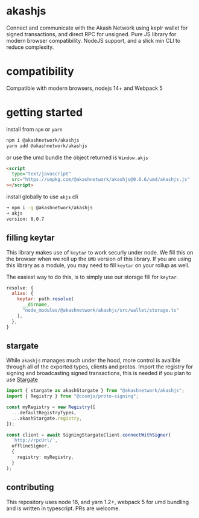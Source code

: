 # akashjs

Connect and communicate with the Akash Network using keplr wallet for signed transactions, and direct RPC for unsigned. Pure JS library for modern browser compatibility. NodeJS support, and a slick min CLI to reduce complexity.

# compatibility

Compatible with modern browsers, nodejs 14+ and Webpack 5

# getting started

install from `npm` or `yarn`

```bash
npm i @akashnetwork/akashjs
yarn add @akashnetwork/akashjs
```

or use the umd bundle the object returned is `Window.akjs`

```html
<script
  type="text/javascript"
  src="https://unpkg.com/@akashnetwork/akashjs@0.0.6/umd/akashjs.js"
></script>
```

install globally to use `akjs` cli

```bash
➜ npm i -g @akashnetwork/akashjs
➜ akjs
version: 0.0.7
```

## filling keytar

This library makes use of `keytar` to work securly under node. We fill this on the browser when we roll up the `UMD` version of this library. If you are using this library as a module, you may need to fill `keytar` on your rollup as well.

The easiest way to do this, is to simply use our storage fill for `keytar`.

```javascript
resolve: {
  alias: {
    keytar: path.resolve(
      __dirname,
      "node_modules/@akashnetwork/akashjs/src/wallet/storage.ts"
    ),
  },
}
```

## stargate

While `akashjs` manages much under the hood, more control is availble through all of the exported types, clients and protos.
Import the registry for signing and broadcasting signed transactions, this is needed if you plan to use [Stargate](https://www.npmjs.com/package/@cosmjs/stargate)

```typescript
import { stargate as akashStargate } from "@akashnetwork/akashjs";
import { Registry } from "@cosmjs/proto-signing";

const myRegistry = new Registry([
  ...defaultRegistryTypes,
  ...akashStargate.registry,
]);

const client = await SigningStargateClient.connectWithSigner(
  `http://rpcUrl/`,
  offlineSigner,
  {
    registry: myRegistry,
  }
);
```

## contributing

This repository uses node 16, and yarn 1.2+, webpack 5 for umd bundling and is written in typescript. PRs are welcome.

